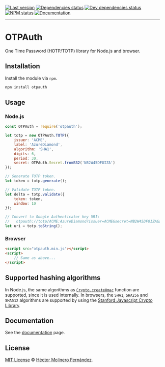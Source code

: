 [![Last version](https://img.shields.io/github/tag/zant95/otpauth.svg)][tags]
[![Dependencies status](https://img.shields.io/david/zant95/otpauth.svg)][dependencies]
[![Dev dependencies status](https://img.shields.io/david/dev/zant95/otpauth.svg)][devDependencies]
[![NPM status](https://img.shields.io/npm/dm/otpauth.svg)][npm]
[![Documentation](https://zant95.github.io/otpauth/badge.svg)][docs]

***

# OTPAuth
One Time Password (HOTP/TOTP) library for Node.js and browser.

## Installation
Install the module via `npm`.

```sh
npm install otpauth
```

## Usage

### Node.js
```javascript
const OTPAuth = require('otpauth');

let totp = new OTPAuth.TOTP({
	issuer: 'ACME',
	label: 'AzureDiamond',
	algorithm: 'SHA1',
	digits: 6,
	period: 30,
	secret: OTPAuth.Secret.fromB32('NB2W45DFOIZA')
});

// Generate TOTP token.
let token = totp.generate();

// Validate TOTP token.
let delta = totp.validate({
	token: token,
	window: 10
});

// Convert to Google Authenticator key URI:
//   otpauth://totp/ACME:AzureDiamond?issuer=ACME&secret=NB2W45DFOIZA&algorithm=SHA1&digits=6&period=30
let uri = totp.toString();
```

### Browser
```html
<script src="otpauth.min.js"></script>
<script>
	// Same as above...
</script>
```

## Supported hashing algorithms
In Node.js, the same algorithms as [`Crypto.createHmac`][createHmac] function are supported, since it is used internally.
In browsers, the `SHA1`, `SHA256` and `SHA512` algorithms are supported by using the [Stanford Javascript Crypto Library][sjcl].

## Documentation
See the [documentation][docs] page.

## License
[MIT License][license] © [Héctor Molinero Fernández](https://molinero.xyz/).

[docs]: https://zant95.github.io/otpauth/index.html
[license]: https://github.com/zant95/otpauth/blob/master/LICENSE.md
[tags]: https://github.com/zant95/otpauth/tags
[npm]: https://www.npmjs.com/package/otpauth
[dependencies]: https://david-dm.org/zant95/otpauth
[devDependencies]: https://david-dm.org/zant95/otpauth?type=dev
[createHmac]: https://nodejs.org/api/crypto.html#crypto_crypto_createhmac_algorithm_key
[sjcl]: https://github.com/bitwiseshiftleft/sjcl
